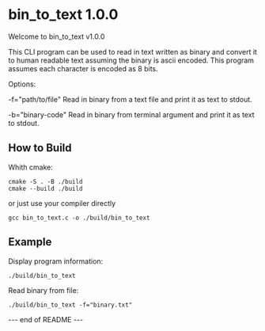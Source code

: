 bin_to_text 1.0.0
===============
Welcome to bin_to_text v1.0.0

This CLI program can be used to read in text written as binary and convert it to human readable text assuming the binary is ascii encoded.
This program assumes each character is encoded as 8 bits.

Options:

  -f="path/to/file"    Read in binary from a text file and print it as text to stdout.
  
  -b="binary-code"     Read in binary from terminal argument and print it as text to stdout.

How to Build
------------
Whith cmake:
```
cmake -S . -B ./build
cmake --build ./build
```
or just use your compiler directly
```
gcc bin_to_text.c -o ./build/bin_to_text
```

Example
-------
Display program information:
```
./build/bin_to_text
```
Read binary from file:
```
./build/bin_to_text -f="binary.txt"
```
--- end of README ---
